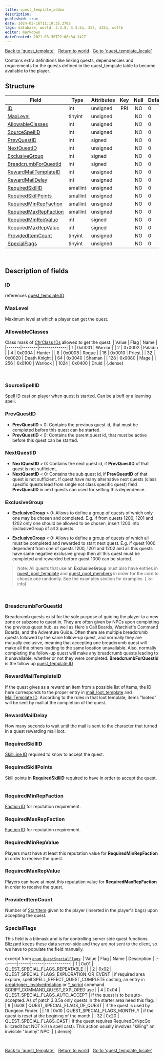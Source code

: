 ```yaml
---
title: quest_template_addon
description:
published: true
date: 2024-05-16T11:19:35.276Z
tags: database, world, 3.3.5, 3.3.5a, 335, 335a, wotlk
editor: markdown
dateCreated: 2021-08-30T22:08:34.142Z
---
```


<a href="https://trinitycore.info/en/database/335/world/quest_template" class="mt-5 v-btn v-btn--depressed v-btn--flat v-btn--outlined theme--light v-size--default darkblue--text text--lighten-3"><span class="v-btn__content"><i aria-hidden="true" class="v-icon notranslate v-icon--left mdi mdi-arrow-left theme--light"></i><span>Back to 'quest_template'</span></span></a>&nbsp;&nbsp;&nbsp;<a href="https://trinitycore.info/en/database/335/world/home" class="mt-5 v-btn v-btn--depressed v-btn--flat v-btn--outlined theme--light v-size--default darkblue--text text--lighten-3"><span class="v-btn__content"><i aria-hidden="true" class="v-icon notranslate v-icon--left mdi mdi-home-outline theme--light"></i><span>Return to world</span></span></a>&nbsp;&nbsp;&nbsp;<a href="https://trinitycore.info/en/database/335/world/quest_template_locale" class="mt-5 v-btn v-btn--depressed v-btn--flat v-btn--outlined theme--light v-size--default darkblue--text text--lighten-3"><span class="v-btn__content"><span>Go to 'quest_template_locale'</span><i aria-hidden="true" class="v-icon notranslate v-icon--right mdi mdi-arrow-right theme--light"></i></span></a>

Contains extra definitions like linking quests, dependencies and requirements for the quests defined in the quest_template table to become available to the player.

## Structure

| Field | Type | Attributes | Key | Null | Default | Extra | Comment |
| --- | --- | --- | :---: | :---: | --- | --- | --- |
| [ID](#id-alt) | int | unsigned | PRI | NO | 0 |  |  |
| [MaxLevel](#maxlevel) | tinyint | unsigned |  | NO | 0 |  |  |
| [AllowableClasses](#allowableclasses) | int | unsigned |  | NO | 0 |  |  |
| [SourceSpellID](#sourcespellid) | int | unsigned |  | NO | 0 |  |  |
| [PrevQuestID](#prevquestid) | int | signed |  | NO | 0 |  |  |
| [NextQuestID](#nextquestid) | int | unsigned |  | NO | 0 |  |  |
| [ExclusiveGroup](#exclusivegroup) | int | signed |  | NO | 0 |  |  |
| [BreadcrumbForQuestId](#breadcrumbforquestid) | int | signed |  | NO | 0 |  |  |
| [RewardMailTemplateID](#rewardmailtemplateid) | int | unsigned |  | NO | 0 |  |  |
| [RewardMailDelay](#rewardmaildelay) | int | unsigned |  | NO | 0 |  |  |
| [RequiredSkillID](#requiredskillid) | smallint | unsigned |  | NO | 0 |  |  |
| [RequiredSkillPoints](#requiredskillpoints) | smallint | unsigned |  | NO | 0 |  |  |
| [RequiredMinRepFaction](#requiredminrepfaction) | smallint | unsigned |  | NO | 0 |  |  |
| [RequiredMaxRepFaction](#requiredmaxrepfaction) | smallint | unsigned |  | NO | 0 |  |  |
| [RequiredMinRepValue](#requiredminrepvalue) | int | signed |  | NO | 0 |  |  |
| [RequiredMaxRepValue](#requiredmaxrepvalue) | int | signed |  | NO | 0 |  |  |
| [ProvidedItemCount](#provideditemcount) | tinyint | unsigned |  | NO | 0 |  |  |
| [SpecialFlags](#specialflags) | tinyint | unsigned |  | NO | 0 |  |  |
&nbsp;
## Description of fields

### ID <!-- {#id-alt} -->
references [quest_template.ID](../world/quest_template#id)
&nbsp;

### MaxLevel
Maximum level at which a player can get the quest.
&nbsp;

### AllowableClasses
Class mask of [ChrClass IDs](/files/DBC/335/chrclasses#id) allowed to get the quest.
| Value | Flag   | Name         |
|-------|--------|--------------|
|     1 | 0x0001 | Warrior      |
|     2 | 0x0002 | Paladin      |
|     4 | 0x0004 | Hunter       |
|     8 | 0x0008 | Rogue        |
|    16 | 0x0010 | Priest       |
|    32 | 0x0020 | Death Knight |
|    64 | 0x0040 | Shaman       |
|   128 | 0x0080 | Mage         |
|   256 | 0x0100 | Warlock      |
|  1024 | 0x0400 | Druid        |
{.dense}

&nbsp;

### SourceSpellID
[Spell ID](/files/DBC/335/spell#id) cast on player when quest is started. Can be a buff or a learning spell.
&nbsp;

### PrevQuestID
* **PrevQuestID** > 0: Contains the previous quest id, that must be completed before this quest can be started.
* **PrevQuestID** < 0: Contains the parent quest id, that must be active before this quest can be started.
&nbsp;

### NextQuestID
* **NextQuestID** > 0: Contains the next quest id, if **PrevQuestID** of that quest is not sufficient.
* **NextQuestID** < 0: Contains the sub quest id, if **PrevQuestID** of that quest is not sufficient. If quest have many alternative next quests (class specific quests lead from single not class specific quest) field **PrevQuestID** in next quests can used for setting this dependence.
&nbsp;

### ExclusiveGroup
* **ExclusiveGroup** > 0: Allows to define a group of quests of which only one may be chosen and completed.
E.g. if from quests 1200, 1201 and 1202 only one should be allowed to be chosen, insert 1200 into ExclusiveGroup of all 3 quests.

* **ExclusiveGroup** < 0: Allows to define a group of quests of which all must be completed and rewarded to start next quest.
E.g. if quest 1000 dependent from one of quests 1200, 1201 and 1202 and all this quests have same negative exclusive group then all this quest must be completed and rewarded before quest 1000 can be started.

> Note: All quests that use an **ExclusiveGroup** must also have entries in [quest_pool_template](../world/quest_pool_template) and  [quest_pool_members](../world/quest_pool_members) in order for the core to choose one randomly. See the examples section for examples.
{.is-info}

&nbsp;

### BreadcrumbForQuestId
Breadcrumb quests exist for the sole purpose of guiding the player to a new zone or subzone to quest in. They are often given by NPCs upon completing the previous quest hub, as well as Hero's Call Boards, Warchief's Command Boards, and the Adventure Guide. Often there are multiple breadcrumb quests followed by the same follow-up quest, and normally they are mutually exclusive, meaning that accepting one breadcrumb quest will make all the others leading to the same location unavailable. Also, normally completing the follow-up quest will make any breadcrumb quests leading to it unavailable, whether or not they were completed.
**BreadcrumbForQuestId** is the follow up [quest_template.ID](../world/quest_template#id)
&nbsp;

### RewardMailTemplateID
If the quest gives as a reward an item from a possible list of items, the ID here corresponds to the proper entry in [mail_loot_template](../world/loot_template) and [MailTemplate ID](/files/DBC/335/mailtemplate#id). According to the rules in that loot template, items "looted" will be sent by mail at the completion of the quest.
&nbsp;

### RewardMailDelay
How many seconds to wait until the mail is sent to the character that turned in a quest rewarding mail loot.
&nbsp;

### RequiredSkillID
[SkillLine ID](/files/DBC/335/skillline#id) required to know to accept the quest.
&nbsp;

### RequiredSkillPoints
Skill points in **RequiredSkillID** required to have in order to accept the quest.
&nbsp;

### RequiredMinRepFaction
[Faction ID](/files/DBC/335/faction#id) for reputation requirement.
&nbsp;

### RequiredMaxRepFaction
[Faction ID](/files/DBC/335/faction#id) for reputation requirement.
&nbsp;

### RequiredMinRepValue
Players must have at least this reputation value for **RequiredMinRepFaction** in order to receive the quest.
&nbsp;

### RequiredMaxRepValue
Players can have at most this reputation value for **RequiredMaxRepFaction** in order to receive the quest.
&nbsp;

### ProvidedItemCount
Number of [StartItem](../world/quest_template#startitem) given to the player (inserted in the player's bags) upon accepting the quest.
&nbsp;

### SpecialFlags
This field is a bitmask and is for controlling server side quest functions. Blizzard keeps these data server-side and they are not sent to the client, so we have to populate the field manually.

excerpt from [`enum QuestSpecialFlags`](https://github.com/TrinityCore/TrinityCore/tree/3.3.5/src/server/game/Quests/QuestDef.h):
| Value | Flag | Name | Description |
|-------|------|------|-------------|
| 1 | 0x01 | QUEST_SPECIAL_FLAGS_REPEATABLE |  |
| 2 | 0x02 | QUEST_SPECIAL_FLAGS_EXPLORATION_OR_EVENT | if required area explore, spell SPELL_EFFECT_QUEST_COMPLETE casting, an entry in [areatrigger_involvedrelation](../world/areatrigger_involvedrelation) or [\*_script](../world/scripts) command SCRIPT_COMMAND_QUEST_EXPLORED use |
| 4 | 0x04 | QUEST_SPECIAL_FLAGS_AUTO_ACCEPT | if the quest is to be auto-accepted. As of patch 3.3.5a only quests in the starter area need this flag. |
| 8 | 0x08 | QUEST_SPECIAL_FLAGS_DF_QUEST | if the quest is used by Dungeon Finder. |
| 16 | 0x10 | QUEST_SPECIAL_FLAGS_MONTHLY | if the quest is reset at the begining of the month |
| 32 | 0x20 | QUEST_SPECIAL_FLAGS_CAST | if the quest requires RequiredOrNpcGo killcredit but NOT kill (a spell cast). This action usually involves "killing" an invisible "bunny" NPC. |
{.dense}

&nbsp;

<a href="https://trinitycore.info/en/database/335/world/quest_template" class="mt-5 v-btn v-btn--depressed v-btn--flat v-btn--outlined theme--light v-size--default darkblue--text text--lighten-3"><span class="v-btn__content"><i aria-hidden="true" class="v-icon notranslate v-icon--left mdi mdi-arrow-left theme--light"></i><span>Back to 'quest_template'</span></span></a>&nbsp;&nbsp;&nbsp;<a href="https://trinitycore.info/en/database/335/world/home" class="mt-5 v-btn v-btn--depressed v-btn--flat v-btn--outlined theme--light v-size--default darkblue--text text--lighten-3"><span class="v-btn__content"><i aria-hidden="true" class="v-icon notranslate v-icon--left mdi mdi-home-outline theme--light"></i><span>Return to world</span></span></a>&nbsp;&nbsp;&nbsp;<a href="https://trinitycore.info/en/database/335/world/quest_template_locale" class="mt-5 v-btn v-btn--depressed v-btn--flat v-btn--outlined theme--light v-size--default darkblue--text text--lighten-3"><span class="v-btn__content"><span>Go to 'quest_template_locale'</span><i aria-hidden="true" class="v-icon notranslate v-icon--right mdi mdi-arrow-right theme--light"></i></span></a>
